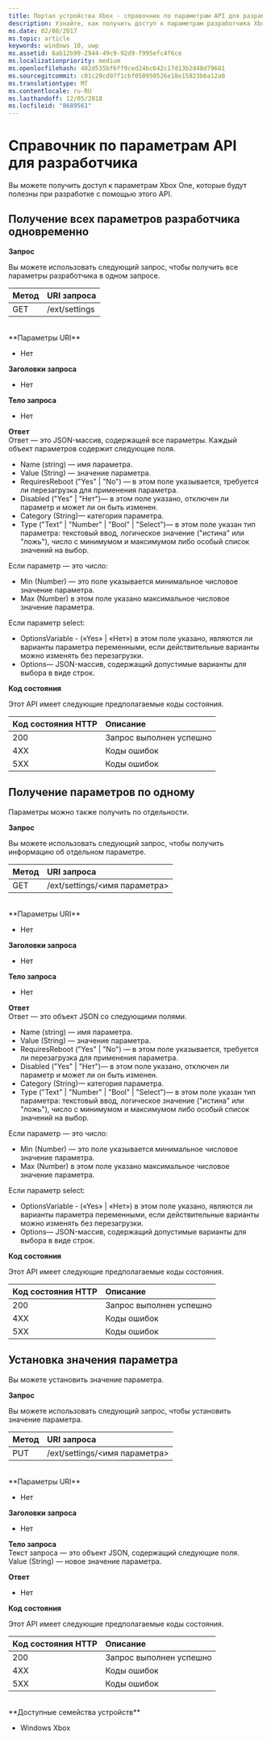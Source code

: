 ```yaml
---
title: Портал устройства Xbox - справочник по параметрам API для разработчиков
description: Узнайте, как получить доступ к параметрам разработчика Xbox.
ms.date: 02/08/2017
ms.topic: article
keywords: windows 10, uwp
ms.assetid: 6ab12b99-2944-49c9-92d9-f995efc4f6ce
ms.localizationpriority: medium
ms.openlocfilehash: 402d535bf6ff9ced24bc642c17d13b2d48d79681
ms.sourcegitcommit: c01c29cd97f1cbf050950526e18e15823b6a12a0
ms.translationtype: MT
ms.contentlocale: ru-RU
ms.lasthandoff: 12/05/2018
ms.locfileid: "8689561"
---
```

# <a name="developer-settings-api-reference"></a>Справочник по параметрам API для разработчика   
Вы можете получить доступ к параметрам Xbox One, которые будут полезны при разработке с помощью этого API.

## <a name="get-all-developer-settings-at-once"></a>Получение всех параметров разработчика одновременно

**Запрос**

Вы можете использовать следующий запрос, чтобы получить все параметры разработчика в одном запросе.

Метод      | URI запроса
:------     | :-----
GET | /ext/settings
<br />
**Параметры URI**

- Нет

**Заголовки запроса**

- Нет

**Тело запроса**

- Нет

**Ответ**   
Ответ — это JSON-массив, содержащей все параметры. Каждый объект параметров содержит следующие поля.

* Name (string) — имя параметра.
* Value (String) — значение параметра.
* RequiresReboot ("Yes" | "No") — в этом поле указывается, требуется ли перезагрузка для применения параметра.
* Disabled ("Yes" | "Нет")— в этом поле указано, отключен ли параметр и может ли он быть изменен.
* Category (String)— категория параметра.
* Type ("Text" | "Number" | "Bool" | "Select")— в этом поле указан тип параметра: текстовый ввод, логическое значение ("истина" или "ложь"), число с минимумом и максимумом либо особый список значений на выбор.

Если параметр — это число:
* Min (Number) — это поле указывается минимальное числовое значение параметра.
* Max (Number) в этом поле указано максимальное числовое значение параметра.

Если параметр select:
* OptionsVariable - («Yes» | «Нет») в этом поле указано, являются ли варианты параметра переменными, если действительные варианты можно изменять без перезагрузки.
* Options— JSON-массив, содержащий допустимые варианты для выбора в виде строк.

**Код состояния**

Этот API имеет следующие предполагаемые коды состояния.

Код состояния HTTP      | Описание
:------     | :-----
200 | Запрос выполнен успешно
4XX | Коды ошибок
5XX | Коды ошибок

## <a name="get-settings-one-at-a-time"></a>Получение параметров по одному
Параметры можно также получить по отдельности.

**Запрос**

Вы можете использовать следующий запрос, чтобы получить информацию об отдельном параметре.

Метод      | URI запроса
:------     | :-----
GET | /ext/settings/\<имя параметра\>
<br />
**Параметры URI**

- Нет

**Заголовки запроса**

- Нет

**Тело запроса**

- Нет

**Ответ**   
Ответ — это объект JSON со следующими полями.

* Name (string) — имя параметра.
* Value (String) — значение параметра.
* RequiresReboot ("Yes" | "No") — в этом поле указывается, требуется ли перезагрузка для применения параметра.
* Disabled ("Yes" | "Нет")— в этом поле указано, отключен ли параметр и может ли он быть изменен.
* Category (String)— категория параметра.
* Type ("Text" | "Number" | "Bool" | "Select")— в этом поле указан тип параметра: текстовый ввод, логическое значение ("истина" или "ложь"), число с минимумом и максимумом либо особый список значений на выбор.

Если параметр — это число:
* Min (Number) — это поле указывается минимальное числовое значение параметра.
* Max (Number) в этом поле указано максимальное числовое значение параметра.

Если параметр select:
* OptionsVariable - («Yes» | «Нет») в этом поле указано, являются ли варианты параметра переменными, если действительные варианты можно изменять без перезагрузки.
* Options— JSON-массив, содержащий допустимые варианты для выбора в виде строк.

**Код состояния**

Этот API имеет следующие предполагаемые коды состояния.

Код состояния HTTP      | Описание
:------     | :-----
200 | Запрос выполнен успешно
4XX | Коды ошибок
5XX | Коды ошибок

## <a name="set-the-value-of-a-setting"></a>Установка значения параметра
Вы можете установить значение параметра.

**Запрос**

Вы можете использовать следующий запрос, чтобы установить значение параметра.

Метод      | URI запроса
:------     | :-----
PUT | /ext/settings/\<имя параметра\>
<br />
**Параметры URI**

- Нет

**Заголовки запроса**

- Нет

**Тело запроса**   
Текст запроса — это объект JSON, содержащий следующие поля.   
Value (String) — новое значение параметра.

**Ответ**   

- Нет

**Код состояния**

Этот API имеет следующие предполагаемые коды состояния.

Код состояния HTTP      | Описание
:------     | :-----
200 | Запрос выполнен успешно
4XX | Коды ошибок
5XX | Коды ошибок

<br />
**Доступные семейства устройств**

* Windows Xbox